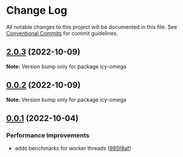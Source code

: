 # Change Log

All notable changes to this project will be documented in this file.
See [Conventional Commits](https://conventionalcommits.org) for commit guidelines.

## [2.0.3](https://github.com/avanzu/node-packages/compare/icy-omega@0.0.1...icy-omega@2.0.3) (2022-10-09)

**Note:** Version bump only for package icy-omega





## [0.0.2](https://github.com/avanzu/node-packages/compare/icy-omega@0.0.1...icy-omega@0.0.2) (2022-10-09)

**Note:** Version bump only for package icy-omega





## [0.0.1](https://github.com/avanzu/node-packages/compare/icy-omega@0.1.5...icy-omega@0.0.1) (2022-10-04)


### Performance Improvements

* adds benchmarks for worker threads ([985f8af](https://github.com/avanzu/node-packages/commit/985f8afb10f26d2b84cea6b973353fc39fff4d29))

